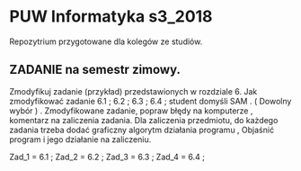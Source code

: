 # PUW Informatyka s3_2018
Repozytrium przygotowane dla kolegów ze studiów. 


## ZADANIE na semestr zimowy.
Zmodyfikuj zadanie (przykład) przedstawionych w rozdziale 6.
Jak zmodyfikować zadanie 6.1 ; 6.2 ; 6.3 ; 6.4 ; student domyśli SAM . ( Dowolny wybór ) .
Zmodyfikowane zadanie, popraw błędy  na komputerze , komentarz na zaliczenia  zadania.
Dla zaliczenia przedmiotu, do każdego zadania trzeba dodać graficzny algorytm działania programu ,
Objaśnić program i jego działanie na zaliczeniu.

Zad_1 = 6.1 ;
Zad_2 = 6.2 ;
Zad_3 = 6.3 ;
Zad_4 = 6.4 ;
